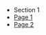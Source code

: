 ﻿<!-- 
    Implemented as a markdown file in order to simplify link generation, at least in theory. This is on 
    the todo list.
    
    Note that filenames with periods in them other than the one before the extension will only load in MVC 4 if 
    you end the URI with a trailing slash.
-->
<ul class="nav nav-list">
  <li class="nav-header">Section 1</li>
  <li>
    <a href="/wiki/Page%201">Page 1</a>
  </li>
  <li>
    <a href="/wiki/Page%202">Page 2</a>
  </li>
</ul>